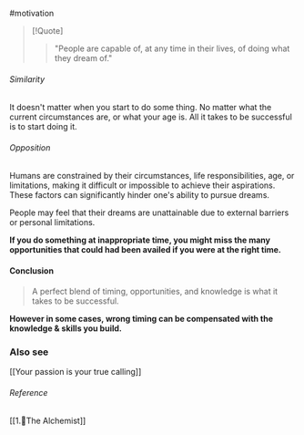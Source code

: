  #motivation

> [!Quote]
>  > "People are capable of, at any time in their lives, of doing what they dream of."

###### Similarity
It doesn't matter when you start to do some thing. No matter what the current circumstances are, or what your age is. All it takes to be successful is to start doing it.

###### Opposition
Humans are constrained by their circumstances, life responsibilities, age, or limitations, making it difficult or impossible to achieve their aspirations. These factors can significantly hinder one's ability to pursue dreams.

People may feel that their dreams are unattainable due to external barriers or personal limitations.

**If you do something at inappropriate time, you might miss the many opportunities that could had been availed if you were at the right time.**

#### Conclusion
> A perfect blend of timing, opportunities, and knowledge is what it takes to be successful.

**However in some cases, wrong timing can be compensated with the knowledge & skills you build.**
### Also see
[[Your passion is your true calling]] 


###### Reference
[[1.📒The Alchemist]]

 
